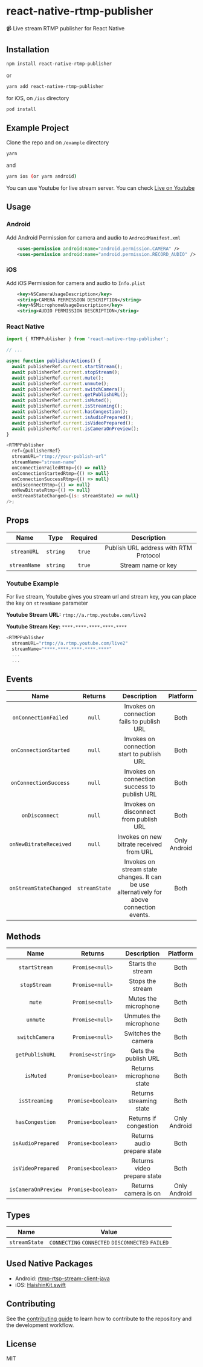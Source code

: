 # react-native-rtmp-publisher

📹 Live stream RTMP publisher for React Native

## Installation

```sh
npm install react-native-rtmp-publisher
```

or

```sh
yarn add react-native-rtmp-publisher
```

for iOS, on `/ios` directory
```sh
pod install
```
## Example Project
Clone the repo and on `/example` directory
```sh
yarn
```
and
```sh
yarn ios (or yarn android)
```
You can use Youtube for live stream server. You can check [Live on Youtube](https://support.google.com/youtube/answer/2474026?hl=tr&ref_topic=9257984) 
## Usage

### Android

Add Android Permission for camera and audio to `AndroidManifest.xml`

```xml
    <uses-permission android:name="android.permission.CAMERA" />
    <uses-permission android:name="android.permission.RECORD_AUDIO" />
```

### iOS
Add iOS Permission for camera and audio to `Info.plist`
```xml
	<key>NSCameraUsageDescription</key>
	<string>CAMERA PERMISSION DESCRIPTION</string>
	<key>NSMicrophoneUsageDescription</key>
	<string>AUDIO PERMISSION DESCRIPTION</string>
```
### React Native

```js
import { RTMPPublisher } from 'react-native-rtmp-publisher';

// ...

async function publisherActions() {
  await publisherRef.current.startStream();
  await publisherRef.current.stopStream();
  await publisherRef.current.mute();
  await publisherRef.current.unmute();
  await publisherRef.current.switchCamera();
  await publisherRef.current.getPublishURL();
  await publisherRef.current.isMuted();
  await publisherRef.current.isStreaming();
  await publisherRef.current.hasCongestion();
  await publisherRef.current.isAudioPrepared();
  await publisherRef.current.isVideoPrepared();
  await publisherRef.current.isCameraOnPreview();
}

<RTMPPublisher
  ref={publisherRef}
  streamURL="rtmp://your-publish-url"
  streamName="stream-name"
  onConnectionFailedRtmp={() => null}
  onConnectionStartedRtmp={() => null}
  onConnectionSuccessRtmp={() => null}
  onDisconnectRtmp={() => null}
  onNewBitrateRtmp={() => null}
  onStreamStateChanged={(s: streamState) => null}
/>;
```

## Props
| Name           |    Type    |   Required   |   Description                         |
| :------------: | :--------: | :----------: |:-------------------------------------:|
| `streamURL`    |  `string`  |   `true`     | Publish URL address with RTM Protocol |
| `streamName`   |  `string`  |   `true`     |                    Stream name or key |

### Youtube Example
For live stream, Youtube gives you stream url and stream key, you can place the key on `streamName` parameter

**Youtube Stream URL:** `rtmp://a.rtmp.youtube.com/live2`

**Youtube Stream Key:** `****-****-****-****-****`

```js
<RTMPPublisher
  streamURL="rtmp://a.rtmp.youtube.com/live2"
  streamName="****-****-****-****-****"
  ...
  ...
```

## Events
| Name                        |   Returns     |  Description                                                                              |   Platform    |
| :------------------------:  | :------------:| :----------------------------------------------------------------------------------------:|:-------------:|
| `onConnectionFailed`        |  `null`       | Invokes on connection fails to publish URL                                                |  Both         |
| `onConnectionStarted`       |  `null`       | Invokes on connection start to publish URL                                                |  Both         |
| `onConnectionSuccess`       |  `null`       | Invokes on connection success to publish URL                                              |  Both         |
| `onDisconnect`              |  `null`       | Invokes on disconnect from publish URL                                                    |  Both         |
| `onNewBitrateReceived`      |  `null`       | Invokes on new bitrate received from URL                                                  |  Only Android |
| `onStreamStateChanged`      | `streamState` | Invokes on stream state changes. It can be use alternatively for above connection events. |  Both         | 

## Methods
| Name                |         Returns             |  Description                |  Platform     |
| :----------------:  | :-------------------------: | :--------------------------:|:-------------:|
| `startStream`       |   `Promise<null>`           | Starts the stream           |  Both         |
| `stopStream`        |   `Promise<null>`           | Stops the stream            |  Both         |
| `mute`              |   `Promise<null>`           | Mutes the microphone        |  Both         |
| `unmute`            |   `Promise<null>`           | Unmutes the microphone      |  Both         |
| `switchCamera`      |   `Promise<null>`           | Switches the camera         |  Both         |
| `getPublishURL`     |   `Promise<string>`         | Gets the publish URL        |  Both         |
| `isMuted`           |   `Promise<boolean>`        | Returns microphone state    |  Both         |
| `isStreaming`       |   `Promise<boolean>`        | Returns streaming state     |  Both         |
| `hasCongestion`     |   `Promise<boolean>`        | Returns if congestion       |  Only Android |
| `isAudioPrepared`   |   `Promise<boolean>`        | Returns audio prepare state |  Both         |
| `isVideoPrepared`   |   `Promise<boolean>`        | Returns video prepare state |  Both         |
| `isCameraOnPreview` |   `Promise<boolean>`        | Returns camera is on        |  Only Android |


## Types
| Name                |         Value                                    |
| ------------------  | :----------------------------------------------: |
| `streamState`       | `CONNECTING` `CONNECTED` `DISCONNECTED` `FAILED` |

## Used Native Packages
- Android: [rtmp-rtsp-stream-client-java](https://github.com/pedroSG94/rtmp-rtsp-stream-client-java)
- iOS: [HaishinKit.swift](https://github.com/shogo4405/HaishinKit.swift)
## Contributing

See the [contributing guide](CONTRIBUTING.md) to learn how to contribute to the repository and the development workflow.

## License

MIT
